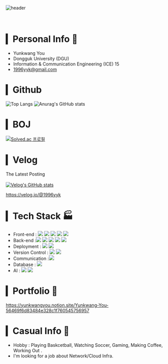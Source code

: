 ![header](https://capsule-render.vercel.app/api?type=wave&color=gradient&height=250&section=header&text=Yun'sGit&fontSize=70)<br><br><br>

# ▎Personal Info 💁
- Yunkwang You
- Dongguk University (DGU)
- Information & Communication Engineering (ICE) 15
- 1996yyk@gmail.com

# ▎Github
![Top Langs](https://github-readme-stats.vercel.app/api/top-langs/?username=YUNKWANGYOU&layout=compact&theme=vue)
![Anurag's GitHub stats](https://github-readme-stats-sand-six-91.vercel.app/api?username=YUNKWANGYOU&line_height=24&show_icons=true&count_private=true&&theme=vue&hide=stars)
# ▎BOJ
[![Solved.ac
프로필](http://mazassumnida.wtf/api/v2/generate_badge?boj=1996yyk)](https://solved.ac/1996yyk)
# ▎Velog
The Latest Posting<br><br>
[![Velog's GitHub stats](https://velog-readme-stats.vercel.app/api?name=1996yyk)](https://velog.io/@1996yyk)
<br>

<a href = 'https://velog.io/@1996yyk'>https://velog.io/@1996yyk</a>
# ▎Tech Stack 🏭
- Front-end : <span><img src="https://img.shields.io/badge/HTML-e34f26?style=flat&logo=html5&logoColor=white"/></span>
<span><img src="https://img.shields.io/badge/CSS-1572b6?style=flat&logo=css3&logoColor=white"/></span>
<span><img src="https://img.shields.io/badge/JavaScript-dbab09?style=flat&logo=javascript&logoColor=white"/></span>
<span><img src="https://img.shields.io/badge/jQuery-0769ad?style=flat&logo=jquery&logoColor=white"/></span>
<span><img src="https://img.shields.io/badge/bootstrap-7952B3?style=flat&logo=bootstrap&logoColor=white"></span>
- Back-end :<span><img src="https://img.shields.io/badge/Python-3776AB?style=flat&logo=python&logoColor=white"/></span>
<span><img src="https://img.shields.io/badge/Django-092e20?style=flat&logo=django&logoColor=white"/></span>
<span><img src="https://img.shields.io/badge/Flask-000000?style=flat&logo=Flask&logoColor=white"/></span>
<span><img src="https://img.shields.io/badge/C-FFFFFF?style=flat&logo=C&logoColor=black"/></span>
<span><img src="https://img.shields.io/badge/C++-Solutions-blue.svg?style=flat&logo=C++&logoColor=white"/></span>
- Deployment : <span><img src="https://img.shields.io/badge/AWS-232f3e?style=flat&logo=amazon-aws&logoColor=white"/></span>
<span><img src="https://img.shields.io/badge/linux-FCC624?style=flat&logo=linux&logoColor=white"/></span>
- Version Control : <span><img src="https://img.shields.io/badge/Git-f05032?style=flat&logo=git&logoColor=white"/></span>
<span><img src="https://img.shields.io/badge/GitHub-181717?style=flat&logo=github&logoColor=white"/></span>
- Communication :<span><img src="https://img.shields.io/badge/Figma-f24e1e?style=flat&logo=figma&logoColor=white"/></span><br/>
- Database : 
<span><img src="https://img.shields.io/badge/mysql-4479A1?style=flat&logo=mysql&logoColor=white"/></span>
- AI : <span><img src="https://img.shields.io/badge/Tensorflow-FF8200?style=flat&logo=Tensorflow&logoColor=white"/></span>
<span><img src="https://img.shields.io/badge/keras-CD1039?style=flat&logo=keras&logoColor=white"/></span>

# ▎Portfolio 📗
<a href = "https://yunkwangyou.notion.site/Yunkwang-You-56469f6d83484e328c1f760545756957">https://yunkwangyou.notion.site/Yunkwang-You-56469f6d83484e328c1f760545756957</a>

# ▎Casual Info 🙈
- Hobby : Playing Baskcetball, Watching Soccer, Gaming, Making Coffee, Working Out .
- I'm looking for a job about Network/Cloud Infra.


